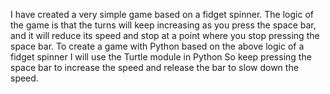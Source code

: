 I have created a very simple game based on a fidget spinner. The logic of the game is that the turns will keep increasing as you press the space bar, and it will reduce its speed and stop at a point where you stop pressing the space bar.
To create a game with Python based on the above logic of a fidget spinner I will use the Turtle module in Python
So keep pressing the space bar to increase the speed and release the bar to slow down the speed.
